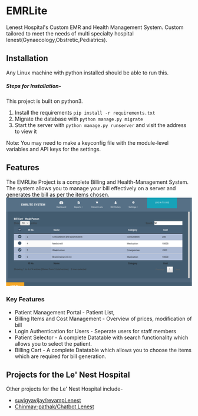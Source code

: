 # EMRLite
Lenest Hospital's Custom EMR and Health Management System.
Custom tailored to meet the needs of multi specialty hospital lenest(Gynaecology,Obstretic,Pediatrics).

## Installation

Any Linux machine with python installed should be able to run this.

##### Steps for Installation-

This project is built on python3.

1. Install the requirements ``pip install -r requirements.txt``
2. Migrate the database with ``python manage.py migrate``
3. Start the server with ``python manage.py runserver`` and visit the address to view it

Note: You may need to make a keyconfig file with the module-level variables and API keys for the settings.

## Features

The EMRLite Project is a complete Billing and Health-Management System. The system allows you to manage your bill effectively on a server and generates the bill as per the items chosen.
![Billing Cart for item selection](./screenshots/cart.png)

### Key Features

- Patient Management Portal - Patient List,
- Billing Items and Cost Management - Overview of prices, modification of bill
- Login Authentication for Users - Seperate users for staff members
- Patient Selector - A complete Datatable with search functionality which allows you to select the patient.
- Billing Cart - A complete Datatable which allows you to choose the items which are required for bill generation.


## Projects for the Le' Nest Hospital

Other projects for the Le' Nest Hospital include-
- [suvigyavijay/revampLenest](https://github.com/suvigyavijay/revampLenest)
- [Chinmay-pathak/Chatbot Lenest](https://github.com/Chinmay-pathak/Chatterbot)
